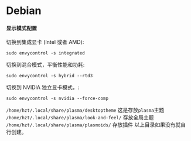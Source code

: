 # Debian

#### 显示模式配置
切换到集成显卡 (Intel 或者 AMD):

`sudo envycontrol -s integrated`

切换到混合模式，平衡性能和功耗:

`sudo envycontrol -s hybrid --rtd3`

切换到 NVIDIA 独立显卡模式，:

`sudo envycontrol -s nvidia --force-comp`

`/home/hzt/.local/share/plasma/desktoptheme` 这是存放`plasma`主题
`/home/hzt/.local/share/plasma/look-and-feel/` 存放全局主题
`/home/hzt/.local/share/plasma/plasmoids/` 存放插件
以上目录如果没有就自行创建。